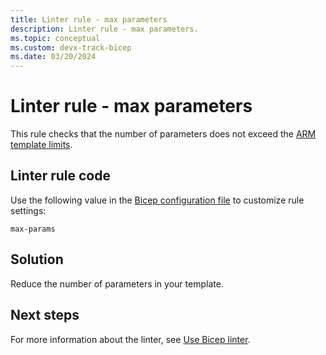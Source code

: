 ```yaml
---
title: Linter rule - max parameters
description: Linter rule - max parameters.
ms.topic: conceptual
ms.custom: devx-track-bicep
ms.date: 03/20/2024
---
```


# Linter rule - max parameters

This rule checks that the number of parameters does not exceed the [ARM template limits](../templates/best-practices.md#template-limits).

## Linter rule code

Use the following value in the [Bicep configuration file](bicep-config-linter.md) to customize rule settings:

`max-params`

## Solution

Reduce the number of parameters in your template.

## Next steps

For more information about the linter, see [Use Bicep linter](./linter.md).
